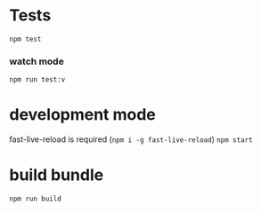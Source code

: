 # Tests
`npm test`

### watch mode
`npm run test:v`

# development mode
fast-live-reload is required (`npm i -g fast-live-reload`)
`npm start`

# build bundle
`npm run build`